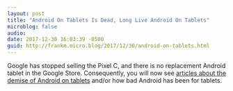 ```yaml
---
layout: post
title: "Android On Tablets Is Dead, Long Live Android On Tablets"
microblog: false
audio: 
date: 2017-12-30 16:03:39 -0500
guid: http://frankm.micro.blog/2017/12/30/android-on-tablets.html
---
```

Google has stopped selling the Pixel C, and there is no replacement Android tablet in the Google Store. Consequently, you will now see [articles about the demise of Android on tablets](https://9to5google.com/2017/12/29/post-mortem-google-pixel-c-was-an-admirable-piece-of-tablet-hardware-that-sadly-ran-android/) and/or how bad Android has been for tablets.
